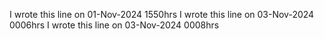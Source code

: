 
I wrote this line on 01-Nov-2024 1550hrs
I wrote this line on 03-Nov-2024 0006hrs
I wrote this line on 03-Nov-2024 0008hrs
